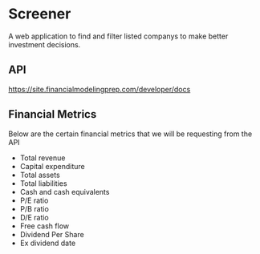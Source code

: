 # Screener
A web application to find and filter listed companys to make better investment decisions.

## API
https://site.financialmodelingprep.com/developer/docs

## Financial Metrics 
Below are the certain financial metrics that we will be requesting from the API

* Total revenue
* Capital expenditure
* Total assets
* Total liabilities
* Cash and cash equivalents
* P/E ratio
* P/B ratio
* D/E ratio
* Free cash flow
* Dividend Per Share
* Ex dividend date
